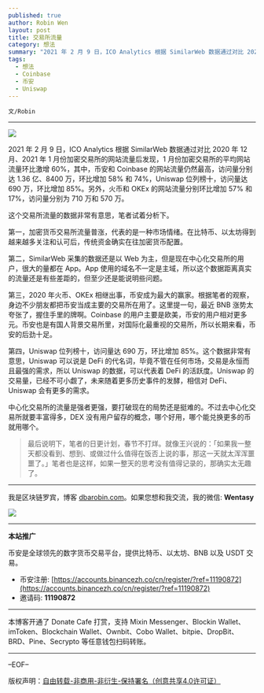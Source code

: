 ```yaml
---
published: true
author: Robin Wen
layout: post
title: 交易所流量
category: 想法
summary: "2021 年 2 月 9 日，ICO Analytics 根据 SimilarWeb 数据通过对比 2020 年 12 月、2021 年 1 月份加密交易所的网站流量后发现，1 月份加密交易所的平均网站流量环比激增 60%，其中，币安和 Coinbase 的网站流量仍然最高，访问量分别达 1.36 亿、8400 万，环比增加 58% 和 74%，Uniswap 位列榜十，访问量达 690 万，环比增加 85%。另外，火币和 OKEx 的网站流量分别环比增加 57% 和 17%，访问量分别为 710 万和 570 万。"
tags:
  - 想法
  - Coinbase
  - 币安
  - Uniswap
---
```


`文/Robin`

***

![](https://cdn.dbarobin.com/3g9otxm.png)

2021 年 2 月 9 日，ICO Analytics 根据 SimilarWeb 数据通过对比 2020 年 12 月、2021 年 1 月份加密交易所的网站流量后发现，1 月份加密交易所的平均网站流量环比激增 60%，其中，币安和 Coinbase 的网站流量仍然最高，访问量分别达 1.36 亿、8400 万，环比增加 58% 和 74%，Uniswap 位列榜十，访问量达 690 万，环比增加 85%。另外，火币和 OKEx 的网站流量分别环比增加 57% 和 17%，访问量分别为 710 万和 570 万。

这个交易所流量的数据非常有意思，笔者试着分析下。

第一，加密货币交易所流量普涨，代表的是一种市场情绪。在比特币、以太坊得到越来越多关注和认可后，传统资金确实在往加密货币配置。

第二，SimilarWeb 采集的数据还是以 Web 为主，但是现在中心化交易所的用户，很大的量都在 App。App 使用的域名不一定是主域，所以这个数据距离真实的流量还是有些差距的，但至少还是能说明些问题。

第三，2020 年火币、OKEx 相继出事，币安成为最大的赢家。根据笔者的观察，身边不少朋友都把币安当成主要的交易所在用了。这里提一句，最近 BNB 涨势太夸张了，握住手里的牌啊。Coinbase 的用户主要是欧美，币安的用户相对更多元。币安也是有国人背景交易所里，对国际化最重视的交易所，所以长期来看，币安的后劲十足。

第四，Uniswap 位列榜十，访问量达 690 万，环比增加 85%。这个数据非常有意思，Uniswap 可以说是 DeFi 的代名词，毕竟不管在任何市场，交易是永恒而且最强的需求，所以 Uniswap 的数据，可以代表着 DeFi 的活跃度。Uniswap 的交易量，已经不可小觑了，未来随着更多历史事件的发酵，相信对 DeFi、Uniswap 会有更多的需求。

中心化交易所的流量是强者更强，要打破现在的局势还是挺难的。不过去中心化交易所就要丰富得多，DEX 没有用户留存的概念，哪个好用，哪个能兑换更多的币就用哪个。

> 最后说明下，笔者的日更计划，春节不打烊。就像王兴说的：「如果我一整天都没看到、想到、或做过什么值得在饭否上说的事，那这一天就太浑浑噩噩了。」笔者也是这样，如果一整天的思考没有值得记录的，那确实太无趣了。

***

我是区块链罗宾，博客 [dbarobin.com](https://dbarobin.com/)。如果您想和我交流，我的微信: **Wentasy**

![](https://cdn.dbarobin.com/v4yywe2.png)

***

**本站推广**

币安是全球领先的数字货币交易平台，提供比特币、以太坊、BNB 以及 USDT 交易。

* 币安注册: [https://accounts.binancezh.co/cn/register/?ref=11190872](https://accounts.binancezh.co/cn/register/?ref=11190872)
* 邀请码: **11190872**

***

本博客开通了 Donate Cafe 打赏，支持 Mixin Messenger、Blockin Wallet、imToken、Blockchain Wallet、Ownbit、Cobo Wallet、bitpie、DropBit、BRD、Pine、Secrypto 等任意钱包扫码转账。

<center>
    <div class="--donate-button"
         data-button-id="f8b9df0d-af9a-460d-8258-d3f435445075"
    ></div>
</center>

***

–EOF–

版权声明：[自由转载-非商用-非衍生-保持署名（创意共享4.0许可证）](http://creativecommons.org/licenses/by-nc-nd/4.0/deed.zh)